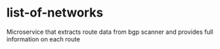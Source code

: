 # list-of-networks
Microservice that extracts route data from bgp scanner and provides full information on each route
